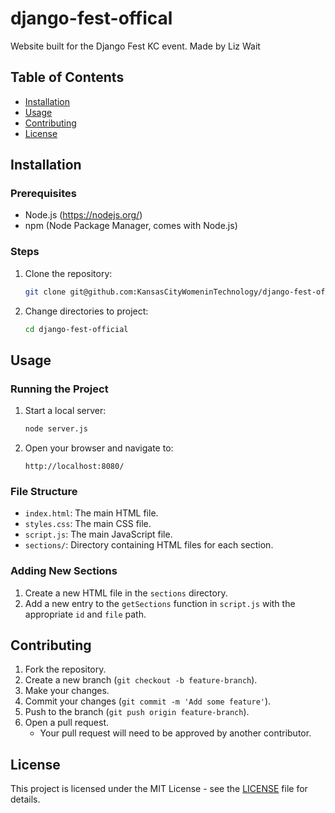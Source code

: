 # django-fest-offical
Website built for the Django Fest KC event. 
Made by Liz Wait

## Table of Contents
- [Installation](#installation)
- [Usage](#usage)
- [Contributing](#contributing)
- [License](#license)

## Installation

### Prerequisites
- Node.js (https://nodejs.org/)
- npm (Node Package Manager, comes with Node.js)

### Steps
1. Clone the repository:
    ```sh
    git clone git@github.com:KansasCityWomeninTechnology/django-fest-official.git
    ```
2. Change directories to project:
    ```sh
    cd django-fest-official
    ```

## Usage

### Running the Project
1. Start a local server:
    ```sh
    node server.js
    ```

2. Open your browser and navigate to:
    ```
    http://localhost:8080/
    ```

### File Structure
- `index.html`: The main HTML file.
- `styles.css`: The main CSS file.
- `script.js`: The main JavaScript file.
- `sections/`: Directory containing HTML files for each section.

### Adding New Sections
1. Create a new HTML file in the `sections` directory.
2. Add a new entry to the `getSections` function in `script.js` with the appropriate `id` and `file` path.

## Contributing
1. Fork the repository.
2. Create a new branch (`git checkout -b feature-branch`).
3. Make your changes.
4. Commit your changes (`git commit -m 'Add some feature'`).
5. Push to the branch (`git push origin feature-branch`).
6. Open a pull request.
    - Your pull request will need to be approved by another contributor.

## License
This project is licensed under the MIT License - see the [LICENSE](LICENSE) file for details.

